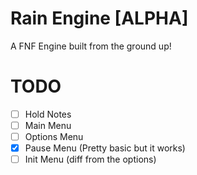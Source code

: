 # Rain Engine [ALPHA]

A FNF Engine built from the ground up!

# TODO

- [ ] Hold Notes
- [ ] Main Menu
- [ ] Options Menu
- [x] Pause Menu (Pretty basic but it works)
- [ ] Init Menu (diff from the options)